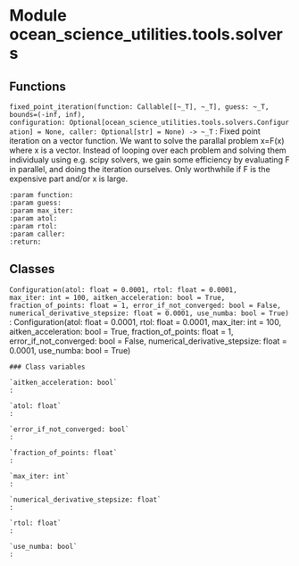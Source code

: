 Module ocean_science_utilities.tools.solvers
============================================

Functions
---------


`fixed_point_iteration(function: Callable[[~_T], ~_T], guess: ~_T, bounds=(-inf, inf), configuration: Optional[ocean_science_utilities.tools.solvers.Configuration] = None, caller: Optional[str] = None) ‑> ~_T`
:   Fixed point iteration on a vector function. We want to solve the parallal problem
    x=F(x) where x is a vector. Instead of looping over each problem and solving
    them individualy using e.g. scipy solvers, we gain some efficiency by evaluating
    F in parallel, and doing the iteration ourselves. Only worthwhile if
    F is the expensive part and/or x is large.

    :param function:
    :param guess:
    :param max_iter:
    :param atol:
    :param rtol:
    :param caller:
    :return:

Classes
-------

`Configuration(atol: float = 0.0001, rtol: float = 0.0001, max_iter: int = 100, aitken_acceleration: bool = True, fraction_of_points: float = 1, error_if_not_converged: bool = False, numerical_derivative_stepsize: float = 0.0001, use_numba: bool = True)`
:   Configuration(atol: float = 0.0001, rtol: float = 0.0001, max_iter: int = 100, aitken_acceleration: bool = True, fraction_of_points: float = 1, error_if_not_converged: bool = False, numerical_derivative_stepsize: float = 0.0001, use_numba: bool = True)

    ### Class variables

    `aitken_acceleration: bool`
    :

    `atol: float`
    :

    `error_if_not_converged: bool`
    :

    `fraction_of_points: float`
    :

    `max_iter: int`
    :

    `numerical_derivative_stepsize: float`
    :

    `rtol: float`
    :

    `use_numba: bool`
    :
